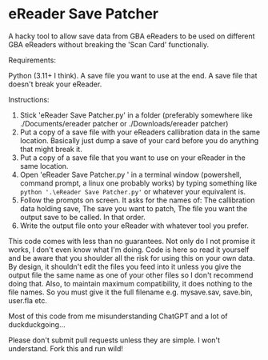 # eReader Save Patcher
A hacky tool to allow save data from GBA eReaders to be used on different GBA eReaders without breaking the 'Scan Card' functionaliy.

Requirements:

Python (3.11+ I think).
A save file you want to use at the end.
A save file that doesn't break your eReader.

Instructions:

1. Stick 'eReader Save Patcher.py' in a folder (preferably somewhere like ./Documents/ereader patcher or ./Downloads/ereader patcher)
2. Put a copy of a save file with your eReaders callibration data in the same location. Basically just dump a save of your card before you do anything that might break it.
3. Put a copy of a save file that you want to use on your eReader in the same location.
4. Open 'eReader Save Patcher.py ' in a terminal window (powershell, command prompt, a linux one probably works) by typing something like `python '.\eReader Save Patcher.py'` or whatever your equivalent is.
5. Follow the prompts on screen. It asks for the names of: The callibration data holding save, The save you want to patch, The file you want the output save to be called. In that order.
6. Write the output file onto your eReader with whatever tool you prefer.

This code comes with less than no guarantees. Not only do I not promise it works, I don't even know what I'm doing. Code is here so read it yourself and be aware that you shoulder all the risk for using this on your own data. By design, it shouldn't edit the files you feed into it unless you give the output file the same name as one of your other files so I don't recommend doing that. Also, to maintain maximum compatibility, it does nothing to the file names. So you must give it the full filename e.g. mysave.sav, save.bin, user.fla etc.

Most of this code from me misunderstanding ChatGPT and a lot of duckduckgoing...

Please don't submit pull requests unless they are simple. I won't understand. Fork this and run wild!
